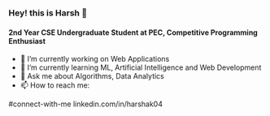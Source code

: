 ### Hey! this is Harsh 👋
#### 2nd Year CSE Undergraduate Student at PEC, Competitive Programming Enthusiast

- 🔭 I’m currently working on Web Applications
- 🌱 I’m currently learning ML, Artificial Intelligence and Web Development
- 💬 Ask me about Algorithms, Data Analytics
- 📫 How to reach me: 

#connect-with-me
linkedin.com/in/harshak04
